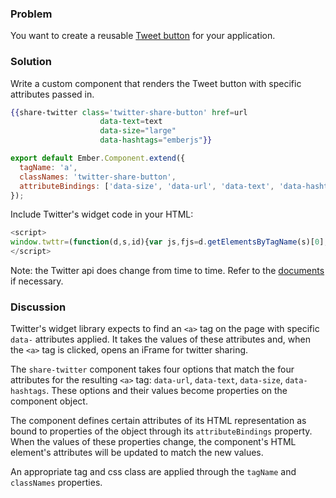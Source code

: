 ### Problem
You want to create a reusable [Tweet button](https://dev.twitter.com/docs/tweet-button)
for your application.

### Solution
Write a custom component that renders the Tweet button with specific attributes
passed in.

```handlebars
{{share-twitter class='twitter-share-button' href=url
                    data-text=text
                    data-size="large"
                    data-hashtags="emberjs"}}
```

```app/components/share-twitter.js
export default Ember.Component.extend({
  tagName: 'a',
  classNames: 'twitter-share-button',
  attributeBindings: ['data-size', 'data-url', 'data-text', 'data-hashtags']
});
```

Include Twitter's widget code in your HTML:

```javascript
<script>
window.twttr=(function(d,s,id){var js,fjs=d.getElementsByTagName(s)[0],t=window.twttr||{};if(d.getElementById(id))return;js=d.createElement(s);js.id=id;js.src="https://platform.twitter.com/widgets.js";fjs.parentNode.insertBefore(js,fjs);t._e=[];t.ready=function(f){t._e.push(f);};return t;}(document,"script","twitter-wjs"));
</script>
```

Note: the Twitter api does change from time to time. Refer to the [documents](https://dev.twitter.com/web/tweet-button) if necessary.

### Discussion
Twitter's widget library expects to find an `<a>` tag on the page with specific `data-` attributes applied.
It takes the values of these attributes and, when the `<a>` tag is clicked, opens an iFrame for twitter sharing.

The `share-twitter` component takes four options that match the four attributes for the resulting `<a>` tag:
`data-url`, `data-text`, `data-size`, `data-hashtags`. These options and their values become properties on the
component object. 

The component defines certain attributes of its HTML representation as bound to properties of the object through
its `attributeBindings` property. When the values of these properties change, the component's HTML element's
attributes will be updated to match the new values.

An appropriate tag and css class are applied through the `tagName` and `classNames` properties.

<!---#### Example

<a class="jsbin-embed" href="http://jsbin.com/hihoboforo/4/edit?live">JS Bin</a>-->
